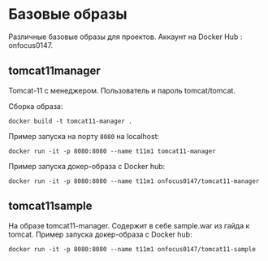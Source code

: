 # Базовые образы

Различные базовые образы для проектов. 
Аккаунт на Docker Hub : onfocus0147. 

## tomcat11manager

Tomcat-11 с менеджером.
Пользователь и пароль tomcat/tomcat.

Сборка образа:
```
docker build -t tomcat11-manager .
```
Пример запуска на порту `8080` на localhost:
```
docker run -it -p 8080:8080 --name t11m1 tomcat11-manager
```
Пример запуска докер-образа с Docker hub:
```
docker run -it -p 8080:8080 --name t11m1 onfocus0147/tomcat11-manager
```
## tomcat11sample
На образе tomcat11-manager. Содержит в себе sample.war из гайда к tomcat.
Пример запуска докер-образа с Docker hub:
```
docker run -it -p 8080:8080 --name t11m1 onfocus0147/tomcat11-sample
```
